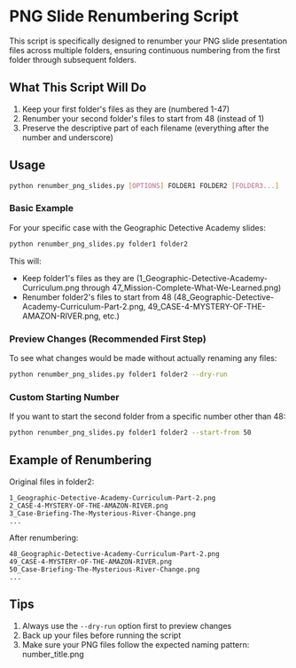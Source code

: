 # PNG Slide Renumbering Script

This script is specifically designed to renumber your PNG slide presentation files across multiple folders, ensuring continuous numbering from the first folder through subsequent folders.

## What This Script Will Do

1. Keep your first folder's files as they are (numbered 1-47)
2. Renumber your second folder's files to start from 48 (instead of 1)
3. Preserve the descriptive part of each filename (everything after the number and underscore)

## Usage

```bash
python renumber_png_slides.py [OPTIONS] FOLDER1 FOLDER2 [FOLDER3...]
```

### Basic Example

For your specific case with the Geographic Detective Academy slides:

```bash
python renumber_png_slides.py folder1 folder2
```

This will:
- Keep folder1's files as they are (1_Geographic-Detective-Academy-Curriculum.png through 47_Mission-Complete-What-We-Learned.png)
- Renumber folder2's files to start from 48 (48_Geographic-Detective-Academy-Curriculum-Part-2.png, 49_CASE-4-MYSTERY-OF-THE-AMAZON-RIVER.png, etc.)

### Preview Changes (Recommended First Step)

To see what changes would be made without actually renaming any files:

```bash
python renumber_png_slides.py folder1 folder2 --dry-run
```

### Custom Starting Number

If you want to start the second folder from a specific number other than 48:

```bash
python renumber_png_slides.py folder1 folder2 --start-from 50
```

## Example of Renumbering

Original files in folder2:
```
1_Geographic-Detective-Academy-Curriculum-Part-2.png
2_CASE-4-MYSTERY-OF-THE-AMAZON-RIVER.png
3_Case-Briefing-The-Mysterious-River-Change.png
...
```

After renumbering:
```
48_Geographic-Detective-Academy-Curriculum-Part-2.png
49_CASE-4-MYSTERY-OF-THE-AMAZON-RIVER.png
50_Case-Briefing-The-Mysterious-River-Change.png
...
```

## Tips

1. Always use the `--dry-run` option first to preview changes
2. Back up your files before running the script
3. Make sure your PNG files follow the expected naming pattern: number_title.png